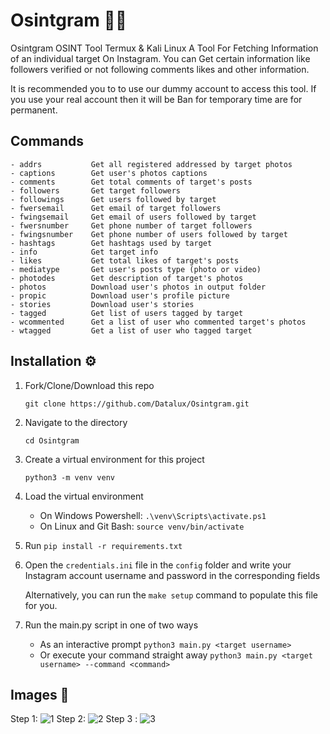 # Osintgram 🔎📸

Osintgram OSINT Tool Termux & Kali Linux 
A Tool For Fetching Information of an individual target On Instagram. You can Get certain information like followers verified or not following comments likes and other information. 

It is recommended you to to use our dummy account to access this tool. If you use your real account then it will be Ban for temporary time are for permanent.

## Commands

```text
- addrs           Get all registered addressed by target photos
- captions        Get user's photos captions
- comments        Get total comments of target's posts
- followers       Get target followers
- followings      Get users followed by target
- fwersemail      Get email of target followers
- fwingsemail     Get email of users followed by target
- fwersnumber     Get phone number of target followers
- fwingsnumber    Get phone number of users followed by target
- hashtags        Get hashtags used by target
- info            Get target info
- likes           Get total likes of target's posts
- mediatype       Get user's posts type (photo or video)
- photodes        Get description of target's photos
- photos          Download user's photos in output folder
- propic          Download user's profile picture
- stories         Download user's stories  
- tagged          Get list of users tagged by target
- wcommented      Get a list of user who commented target's photos
- wtagged         Get a list of user who tagged target
```

## Installation ⚙️

1. Fork/Clone/Download this repo

    `git clone https://github.com/Datalux/Osintgram.git`

2. Navigate to the directory

    `cd Osintgram`

3. Create a virtual environment for this project

    `python3 -m venv venv`

4. Load the virtual environment
   - On Windows Powershell: `.\venv\Scripts\activate.ps1`
   - On Linux and Git Bash: `source venv/bin/activate`
  
5. Run `pip install -r requirements.txt`

6. Open the `credentials.ini` file in the `config` folder and write your Instagram account username and password in the corresponding fields
    
    Alternatively, you can run the `make setup` command to populate this file for you.

7. Run the main.py script in one of two ways

    * As an interactive prompt `python3 main.py <target username>`
    * Or execute your command straight away `python3 main.py <target username> --command <command>`

## Images 📸
Step 1:
![1](https://user-images.githubusercontent.com/93464981/139574452-63630f35-90aa-458e-a8f9-5504b73464f1.PNG)
Step 2:
![2](https://user-images.githubusercontent.com/93464981/139574474-8d7d6d6f-3fdd-4b16-95fb-800f0f72e2dd.PNG)
Step 3 :
![3](https://user-images.githubusercontent.com/93464981/139574483-76baa4fb-3c0c-432a-bbf8-8203c3d4bd99.PNG)

